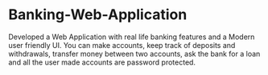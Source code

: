 # Banking-Web-Application
Developed a Web Application with real life banking features and a Modern user friendly UI.  You can make accounts, keep track of deposits and withdrawals, transfer money between two accounts, ask the bank for a loan and all the user made accounts are password protected.
